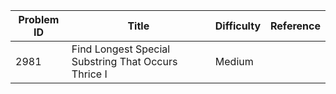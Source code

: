 | Problem ID | Title | Difficulty | Reference
| --- | --- | --- | ---
| 2981 | Find Longest Special Substring That Occurs Thrice I | Medium | 
